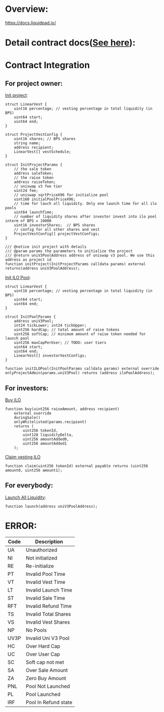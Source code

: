 # Overview:
https://docs.liquidpad.io/

# Detail contract docs([See here](docs/src/SUMMARY.md)):

# Contract Integration

## For project owner:

[Init project](docs/src/src/ILOManager.sol/contract.ILOManager.md#initProject):
```solidity
struct LinearVest {
    uint16 percentage; // vesting percentage in total liquidity (in BPS)
    uint64 start;
    uint64 end;
}

struct ProjectVestConfig {
    uint16 shares; // BPS shares
    string name;
    address recipient;
    LinearVest[] vestSchedule;
}

struct InitProjectParams {
    // the sale token
    address saleToken;
    // the raise token
    address raiseToken;
    // uniswap v3 fee tier
    uint24 fee;
    // uniswap sqrtPriceX96 for initialize pool
    uint160 initialPoolPriceX96;
    // time for lauch all liquidity. Only one launch time for all ilo pools
    uint64 launchTime;
    // number of liquidity shares after investor invest into ilo pool interm of BPS = 10000
    uint16 investorShares;  // BPS shares
    // config for all other shares and vest
    ProjectVestConfig[] projectVestConfigs;
}

/// @notice init project with details
/// @param params the parameters to initialize the project
/// @return uniV3PoolAddress address of uniswap v3 pool. We use this address as project id
function initProject(InitProjectParams calldata params) external returns(address uniV3PoolAddress);
```

[Init ILO Pool](docs/src/src/ILOManager.sol/contract.ILOManager.md#initILOPool):
```solidity
struct LinearVest {
    uint16 percentage; // vesting percentage in total liquidity (in BPS)
    uint64 start;
    uint64 end;
}

struct InitPoolParams {
    address uniV3Pool;
    int24 tickLower; int24 tickUpper;
    uint256 hardCap; // total amount of raise tokens
    uint256 softCap; // minimum amount of raise token needed for launch pool
    uint256 maxCapPerUser; // TODO: user tiers
    uint64 start;
    uint64 end;
    LinearVest[] investorVestConfigs;
}

function initILOPool(InitPoolParams calldata params) external override onlyProjectAdmin(params.uniV3Pool) returns (address iloPoolAddress);
```

## For investors:
[Buy ILO](docs/src/src/ILOPool.sol/contract.ILOPool.md#buy)
```solidity
function buy(uint256 raiseAmount, address recipient)
    external override 
    duringSale()
    onlyWhitelisted(params.recipient)
    returns (
        uint256 tokenId,
        uint128 liquidityDelta,
        uint256 amountAdded0,
        uint256 amountAdded1
    );
```

[Claim vesting ILO](docs/src/src/ILOPool.sol/contract.ILOPool.md#claim)
```solidity
function claim(uint256 tokenId) external payable returns (uint256 amount0, uint256 amount1);
```

## For everybody:
[Launch All Liquidity](docs/src/src/ILOManager.sol/contract.ILOManager.md#launch):
```solidity
function launch(address uniV3PoolAddress);
```

# ERROR:
|  Code	|   Description	           |
|---	|---	                   |
|   UA	| Unauthorized             |
|   NI	| Not initialized          |
|   RE	| Re-initialize            |
|   PT	| Invalid Pool Time        |
|   VT	| Invalid Vest Time        |
|   LT	| Invalid Launch Time      |
|   ST	| Invalid Sale Time        |
|  RFT	| Invalid Refund Time      |
|   TS	| Invalid Total Shares     |
|   VS	| Invalid Vest Shares      |
|   NP	| No Pools                 |
|  UV3P	| Invalid Uni V3 Pool      |
|   HC	| Over Hard Cap            |
|   UC	| Over User Cap            |
|   SC	| Soft cap not met         |
|   SA	| Over Sale Amount         |
|   ZA	| Zero Buy Amount          |
|  PNL	| Pool Not Launched        |
|   PL	| Pool Launched            |
|  IRF	| Pool In Refund state     |
